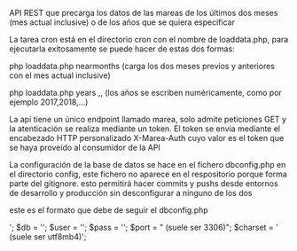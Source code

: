 API REST que precarga los datos de las mareas de los últimos dos meses (mes actual inclusive) o de los años que se quiera especificar

La tarea cron está en el directorio cron con el nombre de loaddata.php, para ejecutarla exitosamente se puede hacer de estas dos formas:

php loaddata.php nearmonths (carga los dos meses previos y anteriores con el mes actual inclusive)

php loaddata.php years <Y1>,<Y2>,<Yn> (los años se escriben numéricamente, como por ejemplo 2017,2018,...)

La api tiene un único endpoint llamado marea, solo admite peticiones GET y la atenticación se realiza mediante un token. El token
se envia mediante el encabezado HTTP personalizado X-Marea-Auth cuyo valor es el token que se haya proveído al consumidor de la API

La configuración de la base de datos se hace en el fichero dbconfig.php en el directorio config, este fichero no aparece en el respositorio
porque forma parte del gitignore. esto permitirá hacer commits y pushs desde entornos de desarrollo y producción sin desconfigurar
a ninguno de los dos

este es el formato que debe de seguir el dbconfig.php

<?php
$host = '<ip>';
$db   = '<nombre_de_la_db>';
$user = '<usuario>';
$pass = '<password>';
$port = "<puerto> (suele ser 3306)";
$charset = '<coficacion de la db> (suele ser utf8mb4)';

